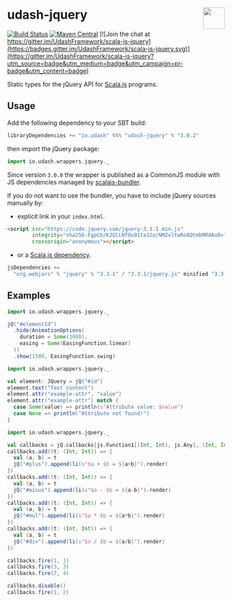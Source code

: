 # udash-jquery [<img align="right" height="50px" src="https://avsystem.github.io/Anjay-doc/_images/avsystem_logo.png">](http://www.avsystem.com/)
[![Build Status](https://travis-ci.org/UdashFramework/scala-js-jquery.svg?branch=master)](https://travis-ci.org/UdashFramework/scala-js-jquery)
[![Maven Central](https://maven-badges.herokuapp.com/maven-central/io.udash/udash-jquery_sjs1_2.12/badge.svg)](https://maven-badges.herokuapp.com/maven-central/io.udash/udash-jquery_sjs1_2.12)
[![Join the chat at https://gitter.im/UdashFramework/scala-js-jquery](https://badges.gitter.im/UdashFramework/scala-js-jquery.svg)](https://gitter.im/UdashFramework/scala-js-jquery?utm_source=badge&utm_medium=badge&utm_campaign=pr-badge&utm_content=badge)

Static types for the jQuery API for [Scala.js](http://www.scala-js.org/) programs. 

## Usage

Add the following dependency to your SBT build:

```scala
libraryDependencies += "io.udash" %%% "udash-jquery" % "3.0.2"
```

then import the jQuery package: 

```scala
import io.udash.wrappers.jquery._
```

Since version `3.0.0` the wrapper is published as a CommonJS module with JS dependencies managed 
by [scalajs-bundler](https://github.com/scalacenter/scalajs-bundler). 

If you do not want to use the bundler, you have to include jQuery sources manually by:
 * explicit link in your `index.html`.
 ```html
 <script src="https://code.jquery.com/jquery-3.3.1.min.js" 
         integrity="sha256-FgpCb/KJQlLNfOu91ta32o/NMZxltwRo8QtmkMRdAu8=" 
         crossorigin="anonymous"></script>
 ```
 * or a [Scala.js dependency](http://www.scala-js.org/doc/project/dependencies.html).
 ```scala
 jsDependencies +=
   "org.webjars" % "jquery" % "3.3.1" / "3.3.1/jquery.js" minified "3.3.1/jquery.min.js"
 ```
 

## Examples

```scala
import io.udash.wrappers.jquery._

jQ("#elementId")
  .hide(AnimationOptions(
    duration = Some(3000),
    easing = Some(EasingFunction.linear)
  ))
  .show(1500, EasingFunction.swing)
```

```scala
import io.udash.wrappers.jquery._

val element: JQuery = jQ("#id")
element.text("Text content")
element.attr("example-attr", "value")
element.attr("example-attr") match {
  case Some(value) => println(s"Attribute value: $value")
  case None => println("Attribute not found!")
}
```

```scala
import io.udash.wrappers.jquery._

val callbacks = jQ.callbacks[js.Function1[(Int, Int), js.Any], (Int, Int)]()
callbacks.add((t: (Int, Int)) => {
  val (a, b) = t
  jQ("#plus").append(li(s"$a + $b = ${a+b}").render)
})
callbacks.add((t: (Int, Int)) => {
  val (a, b) = t
  jQ("#minus").append(li(s"$a - $b = ${a-b}").render)
})
callbacks.add((t: (Int, Int)) => {
  val (a, b) = t
  jQ("#mul").append(li(s"$a * $b = ${a*b}").render)
})
callbacks.add((t: (Int, Int)) => {
  val (a, b) = t
  jQ("#div").append(li(s"$a / $b = ${a/b}").render)
})

callbacks.fire(1, 1)
callbacks.fire(3, 3)
callbacks.fire(7, 4)

callbacks.disable()
callbacks.fire(1, 2)
```
